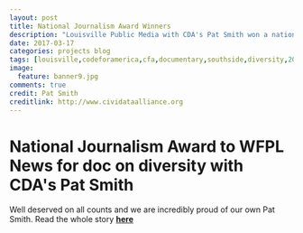 ```yaml
---
layout: post
title: National Journalism Award Winners
description: "Louisville Public Media with CDA's Pat Smith won a national Kaleidoscope Award for their 2016 documentary on Southside, Louisville, KY's most diverse neighborhood."
date: 2017-03-17
categories: projects blog
tags: [louisville,codeforamerica,cfa,documentary,southside,diversity,2017,legislation,Kentucky]
image:
  feature: banner9.jpg
comments: true
credit: Pat Smith
creditlink: http://www.cividataalliance.org
---
```

# National Journalism Award to WFPL News for doc on diversity with CDA's Pat Smith
Well deserved on all counts and we are incredibly proud of our own Pat Smith.  Read the whole story [__here__](http://wfpl.org/wfpl-news-wins-national-award-diversity-reporting/)
